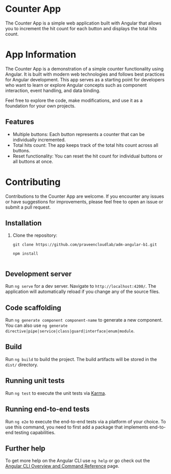 # Counter App

The Counter App is a simple web application built with Angular that allows you to increment the hit count for each button and displays the total hits count.

# App Information
The Counter App is a demonstration of a simple counter functionality using Angular. It is built with modern web technologies and follows best practices for Angular development.
This app serves as a starting point for developers who want to learn or explore Angular concepts such as component interaction, event handling, and data binding.

Feel free to explore the code, make modifications, and use it as a foundation for your own projects.

## Features

- Multiple buttons: Each button represents a counter that can be individually incremented.
- Total hits count: The app keeps track of the total hits count across all buttons.
- Reset functionality: You can reset the hit count for individual buttons or all buttons at once.

# Contributing
Contributions to the Counter App are welcome. If you encounter any issues or have suggestions for improvements, please feel free to open an issue or submit a pull request.



## Installation

1. Clone the repository:

   ```shell
   git clone https://github.com/praveencloudlab/adm-angular-b1.git
   
   npm install


## Development server

Run `ng serve` for a dev server. Navigate to `http://localhost:4200/`. The application will automatically reload if you change any of the source files.

## Code scaffolding

Run `ng generate component component-name` to generate a new component. You can also use `ng generate directive|pipe|service|class|guard|interface|enum|module`.

## Build

Run `ng build` to build the project. The build artifacts will be stored in the `dist/` directory.

## Running unit tests

Run `ng test` to execute the unit tests via [Karma](https://karma-runner.github.io).

## Running end-to-end tests

Run `ng e2e` to execute the end-to-end tests via a platform of your choice. To use this command, you need to first add a package that implements end-to-end testing capabilities.

## Further help

To get more help on the Angular CLI use `ng help` or go check out the [Angular CLI Overview and Command Reference](https://angular.io/cli) page.
